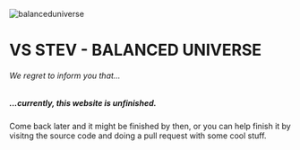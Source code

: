![balanceduniverse](https://github.com/user-attachments/assets/9b2ac788-a96d-4768-8832-859d7a2e1c8d)

# VS STEV - BALANCED UNIVERSE
###### We regret to inform you that...
##### ...currently, this website is unfinished. 

Come back later and it might be finished by then, or you can help finish it by visitng the source code and doing a pull request with some cool stuff.

